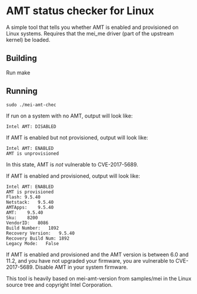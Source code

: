 AMT status checker for Linux
============================

A simple tool that tells you whether AMT is enabled and provisioned on Linux systems. Requires that the mei_me driver (part of the upstream kernel) be loaded.

Building
--------

Run make

Running
-------

```
sudo ./mei-amt-chec
```

If run on a system with no AMT, output will look like:

```
Intel AMT: DISABLED
```

If AMT is enabled but not provisioned, output will look like:

```
Intel AMT: ENABLED
AMT is unprovisioned
```

In this state, AMT is *not* vulnerable to CVE-2017-5689.

If AMT is enabled and provisioned, output will look like:

```
Intel AMT: ENABLED
AMT is provisioned
Flash: 9.5.40
Netstack:	9.5.40
AMTApps:	9.5.40
AMT:	9.5.40
Sku:	8200
VendorID:	8086
Build Number:	1892
Recovery Version:	9.5.40
Recovery Build Num:	1892
Legacy Mode:   False
```

If AMT is enabled and provisioned and the AMT version is between 6.0 and 11.2, and you have not upgraded your firmware, you are vulnerable to CVE-2017-5689. Disable AMT in your system firmware.

This tool is heavily based on mei-amt-version from samples/mei in the Linux source tree and copyright Intel Corporation.